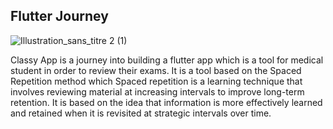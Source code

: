 ## Flutter Journey

![Illustration_sans_titre 2 (1)](https://user-images.githubusercontent.com/38365505/219795664-7d428048-44d9-46a1-ae70-004599cbff33.png)

Classy App is a journey into building a flutter app which is a tool for medical student in order to review their exams. It is a tool based on the Spaced Repetition method which Spaced repetition is a learning technique that involves reviewing material at increasing intervals to improve long-term retention. It is based on the idea that information is more effectively learned and retained when it is revisited at strategic intervals over time.
